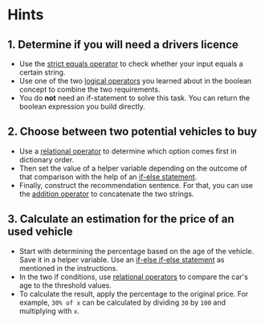 # Hints

## 1. Determine if you will need a drivers licence

- Use the [strict equals operator][mdn-equality-operators] to check whether your input equals a certain string.
- Use one of the two [logical operators][mdn-logical-operators] you learned about in the boolean concept to combine the two requirements.
- You do **not** need an if-statement to solve this task. You can return the boolean expression you build directly.

## 2. Choose between two potential vehicles to buy

- Use a [relational operator][mdn-relational-operators] to determine which option comes first in dictionary order.
- Then set the value of a helper variable depending on the outcome of that comparison with the help of an [if-else statement][mdn-if-statement].
- Finally, construct the recommendation sentence. For that, you can use the [addition operator][mdn-addition] to concatenate the two strings.

## 3. Calculate an estimation for the price of an used vehicle

- Start with determining the percentage based on the age of the vehicle. Save it in a helper variable. Use an [if-else if-else statement][mdn-if-statement] as mentioned in the instructions.
- In the two if conditions, use [relational operators][mdn-relational-operators] to compare the car's age to the threshold values.
- To calculate the result, apply the percentage to the original price. For example, `30% of x` can be calculated by dividing `30` by `100` and multiplying with `x`.

[mdn-equality-operators]: https://developer.mozilla.org/en-US/docs/Web/JavaScript/Reference/Operators#equality_operators
[mdn-logical-operators]: https://developer.mozilla.org/en-US/docs/Web/JavaScript/Reference/Operators#binary_logical_operators
[mdn-relational-operators]: https://developer.mozilla.org/en-US/docs/Web/JavaScript/Reference/Operators#relational_operators
[mdn-addition]: https://developer.mozilla.org/en-US/docs/Web/JavaScript/Reference/Operators/Addition
[mdn-if-statement]: https://developer.mozilla.org/en-US/docs/Web/JavaScript/Reference/Statements/if...else
